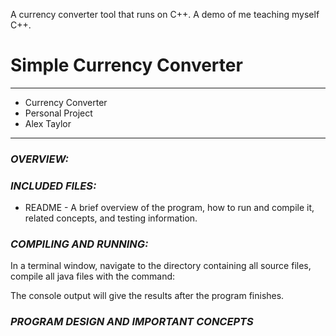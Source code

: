 A currency converter tool that runs on C++. A demo of me teaching myself C++.

# Simple Currency Converter
****************
* Currency Converter
* Personal Project
* Alex Taylor
**************** 

### ***OVERVIEW:***


### ***INCLUDED FILES:***

 * README - A brief overview of the program, how to run and compile it, related concepts, and testing information.


### ***COMPILING AND RUNNING:***

 In a terminal window, navigate to the directory containing all source files, compile all
 java files with the command:

 The console output will give the results after the program finishes.

### ***PROGRAM DESIGN AND IMPORTANT CONCEPTS*** ###
